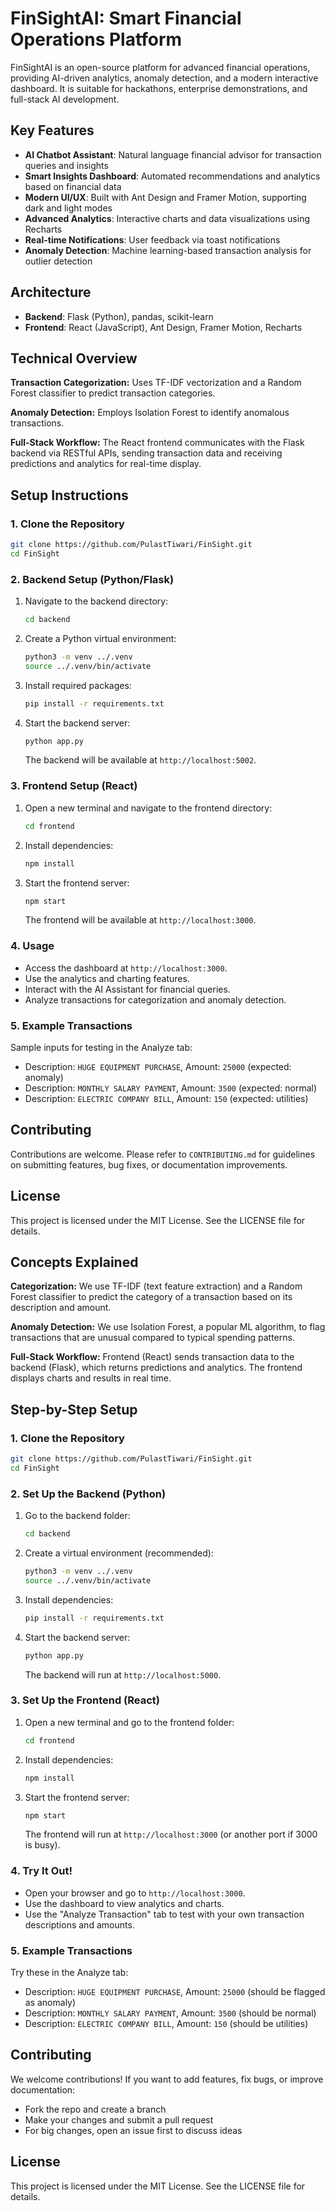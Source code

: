 # FinSightAI: Smart Financial Operations Platform

FinSightAI is an open-source platform for advanced financial operations, providing AI-driven analytics, anomaly detection, and a modern interactive dashboard. It is suitable for hackathons, enterprise demonstrations, and full-stack AI development.

## Key Features

- **AI Chatbot Assistant**: Natural language financial advisor for transaction queries and insights
- **Smart Insights Dashboard**: Automated recommendations and analytics based on financial data
- **Modern UI/UX**: Built with Ant Design and Framer Motion, supporting dark and light modes
- **Advanced Analytics**: Interactive charts and data visualizations using Recharts
- **Real-time Notifications**: User feedback via toast notifications
- **Anomaly Detection**: Machine learning-based transaction analysis for outlier detection

## Architecture

- **Backend**: Flask (Python), pandas, scikit-learn
- **Frontend**: React (JavaScript), Ant Design, Framer Motion, Recharts

## Technical Overview

**Transaction Categorization:**
Uses TF-IDF vectorization and a Random Forest classifier to predict transaction categories.

**Anomaly Detection:**
Employs Isolation Forest to identify anomalous transactions.

**Full-Stack Workflow:**
The React frontend communicates with the Flask backend via RESTful APIs, sending transaction data and receiving predictions and analytics for real-time display.

## Setup Instructions

### 1. Clone the Repository

```bash
git clone https://github.com/PulastTiwari/FinSight.git
cd FinSight
```

### 2. Backend Setup (Python/Flask)

1. Navigate to the backend directory:
   ```bash
   cd backend
   ```
2. Create a Python virtual environment:
   ```bash
   python3 -m venv ../.venv
   source ../.venv/bin/activate
   ```
3. Install required packages:
   ```bash
   pip install -r requirements.txt
   ```
4. Start the backend server:
   ```bash
   python app.py
   ```
   The backend will be available at `http://localhost:5002`.

### 3. Frontend Setup (React)

1. Open a new terminal and navigate to the frontend directory:
   ```bash
   cd frontend
   ```
2. Install dependencies:
   ```bash
   npm install
   ```
3. Start the frontend server:
   ```bash
   npm start
   ```
   The frontend will be available at `http://localhost:3000`.

### 4. Usage

- Access the dashboard at `http://localhost:3000`.
- Use the analytics and charting features.
- Interact with the AI Assistant for financial queries.
- Analyze transactions for categorization and anomaly detection.

### 5. Example Transactions

Sample inputs for testing in the Analyze tab:

- Description: `HUGE EQUIPMENT PURCHASE`, Amount: `25000` (expected: anomaly)
- Description: `MONTHLY SALARY PAYMENT`, Amount: `3500` (expected: normal)
- Description: `ELECTRIC COMPANY BILL`, Amount: `150` (expected: utilities)

## Contributing

Contributions are welcome. Please refer to `CONTRIBUTING.md` for guidelines on submitting features, bug fixes, or documentation improvements.

## License

This project is licensed under the MIT License. See the LICENSE file for details.

## Concepts Explained

**Categorization:**
We use TF-IDF (text feature extraction) and a Random Forest classifier to predict the category of a transaction based on its description and amount.

**Anomaly Detection:**
We use Isolation Forest, a popular ML algorithm, to flag transactions that are unusual compared to typical spending patterns.

**Full-Stack Workflow:**
Frontend (React) sends transaction data to the backend (Flask), which returns predictions and analytics. The frontend displays charts and results in real time.

## Step-by-Step Setup

### 1. Clone the Repository

```bash
git clone https://github.com/PulastTiwari/FinSight.git
cd FinSight
```

### 2. Set Up the Backend (Python)

1. Go to the backend folder:
   ```bash
   cd backend
   ```
2. Create a virtual environment (recommended):
   ```bash
   python3 -m venv ../.venv
   source ../.venv/bin/activate
   ```
3. Install dependencies:
   ```bash
   pip install -r requirements.txt
   ```
4. Start the backend server:
   ```bash
   python app.py
   ```
   The backend will run at `http://localhost:5000`.

### 3. Set Up the Frontend (React)

1. Open a new terminal and go to the frontend folder:
   ```bash
   cd frontend
   ```
2. Install dependencies:
   ```bash
   npm install
   ```
3. Start the frontend server:
   ```bash
   npm start
   ```
   The frontend will run at `http://localhost:3000` (or another port if 3000 is busy).

### 4. Try It Out!

- Open your browser and go to `http://localhost:3000`.
- Use the dashboard to view analytics and charts.
- Use the "Analyze Transaction" tab to test with your own transaction descriptions and amounts.

### 5. Example Transactions

Try these in the Analyze tab:

- Description: `HUGE EQUIPMENT PURCHASE`, Amount: `25000` (should be flagged as anomaly)
- Description: `MONTHLY SALARY PAYMENT`, Amount: `3500` (should be normal)
- Description: `ELECTRIC COMPANY BILL`, Amount: `150` (should be utilities)

## Contributing

We welcome contributions! If you want to add features, fix bugs, or improve documentation:

- Fork the repo and create a branch
- Make your changes and submit a pull request
- For big changes, open an issue first to discuss ideas

## License

This project is licensed under the MIT License. See the LICENSE file for details.
